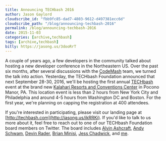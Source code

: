 ```yaml
---
title: Announcing TECHbash 2016
author: Jason Gaylord
cloudscribe_id: "fbb9fc85-dad7-4803-9612-d497381ecc6d"
cloudscribe_path: "/blog/announcing-techbash-2016"
permalink: /blog/announcing-techbash-2016
date: 2015-11-03
categories: [archive,techbash]
tags: [archive,techbash]
bitly: https://jasong.us/3dooRrT
---
```


A couple of years ago, a few developers in the community talked about hosting a new developer conference in the Northeastern US. Over the past six months, after several discussions with the [CodeMash](http://jasong.us/1kpu6ep) team, we turned the talk into action. Yesterday, the TECHbash Foundation announced that next September 28-30, 2016, we'll be hosting the first annual [TECHbash](http://jasong.us/ikRRKi) event at the brand new [Kalahari Resorts and Conventions Center](http://jasong.us/1kpu06P) in Pocono Manor, PA. This location event is less than 2 hours from New York City and Philadelphia and around 4-5 hours from Washington DC and Boston. For the first year, we're planning on capping the registration at 400 attendees.

If you're interested in participating, please visit our landing page at [http://techbash.com](http://jasong.us/ikRRKi). If you'd like to talk to us more about it, feel free to reach out to one of our TECHbash Foundation board members on Twitter. The board includes [Alvin Ashcraft](https://twitter.com/alvinashcraft), [Andy Schwam](https://twitter.com/schwammy), [Devin Rader](https://twitter.com/devinrader), [Brian Minisi](https://twitter.com/brianminisi), [Jess Chadwick](https://twitter.com/jchadwick), and [me](https://twitter.com/jgaylord).